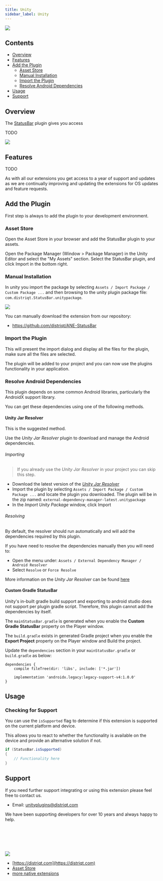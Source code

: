 ```yaml
---
title: Unity
sidebar_label: Unity
---
```


![](images/header.png)

<!--newpage-->


## Contents

- [Overview](#overview)
- [Features](#features)
- [Add the Plugin](#add-the-plugin)
    - [Asset Store](#asset-store)
    - [Manual Installation](#manual-installation)
    - [Import the Plugin](#import-the-plugin)
	- [Resolve Android Dependencies](#resolve-android-dependencies)
- [Usage](#usage)
- [Support](#support)


<!--newpage-->


## Overview

The [StatusBar](https://universalextensions.com/extension/com.distriqt.StatusBar) plugin gives
you access 


TODO

![](images/promo.png)

<!--newpage-->


## Features

TODO

As with all our extensions you get access to a year of support and updates as we are 
continually improving and updating the extensions for OS updates and feature requests.



## Add the Plugin

First step is always to add the plugin to your development environment. 


### Asset Store

Open the Asset Store in your browser and add the StatusBar plugin to your assets.

Open the Package Manager (Window > Package Manager) in the Unity Editor and select the "My Assets" section. Select the StatusBar plugin, and click Import in the bottom right.


### Manual Installation

In unity you import the package by selecting `Assets / Import Package / Custom Package ...` and then browsing to the unity plugin package file: `com.distriqt.StatusBar.unitypackage`.

![](images/unity-import-package.png)

You can manually download the extension from our repository:

- https://github.com/distriqt/ANE-StatusBar



### Import the Plugin


This will present the import dialog and display all the files for the plugin, make sure all the files are selected.

The plugin will be added to your project and you can now use the plugins functionality in your application.




### Resolve Android Dependencies

This plugin depends on some common Android libraries, particularly the AndroidX support library.

You can get these dependencies using one of the following methods.


#### Unity Jar Resolver

This is the suggested method.

Use the *Unity Jar Resolver* plugin to download and manage the Android dependencies. 



###### Importing

> If you already use the *Unity Jar Resolver* in your project you can skip this step.

- Download the latest version of the [*Unity Jar Resolver*](https://github.com/googlesamples/unity-jar-resolver/releases)
- Import the plugin by selecting `Assets / Import Package / Custom Package ...` and locate the plugin you downloaded. The plugin will be in the zip named: `external-dependency-manager-latest.unitypackage` 
- In the *Import Unity Package* window, click Import


###### Resolving

By default, the resolver should run automatically and will add the dependencies required by this plugin. 

If you have need to resolve the dependencies manually then you will need to:

- Open the menu under: `Assets / External Dependency Manager / Android Resolver`
- Select `Resolve` or `Force Resolve`


More information on the *Unity Jar Resolver* can be found [here](https://github.com/googlesamples/unity-jar-resolver)



#### Custom Gradle StatusBar

Unity's in-built gradle build support and exporting to android studio does not support per plugin gradle script. Therefore, this plugin cannot add the dependencies by itself.

The `mainStatusBar.gradle` is generated when you enable the **Custom Gradle StatusBar** property on the Player window.

The `build.gradle` exists in generated Gradle project when you enable the **Export Project** property on the Player window and Build the project.

Update the `dependencies` section in your `mainStatusBar.gradle` or `build.gradle` as below:

```
dependencies {
    compile fileTree(dir: 'libs', include: ['*.jar'])

    implementation 'androidx.legacy:legacy-support-v4:1.0.0'
}
```





<!--newpage-->



## Usage


### Checking for Support

You can use the `isSupported` flag to determine if this extension is supported on the current platform and device.

This allows you to react to whether the functionality is available on the device and provide an alternative solution if not.


```csharp
if (StatusBar.isSupported)
{
	// Functionality here
}
```





















<!--newpage-->





## Support

If you need further support integrating or using this extension please feel free to contact us.

- Email: unityplugins@distriqt.com

We have been supporting developers for over 10 years and always happy to help.


<br/>
<br/>
<br/>
<br/>


![](images/distriqt.png)

- [https://distriqt.com](https://distriqt.com)
- [Asset Store](https://assetstore.unity.com/publishers/46451)
- [more native extensions](http://universalextensions.com)
